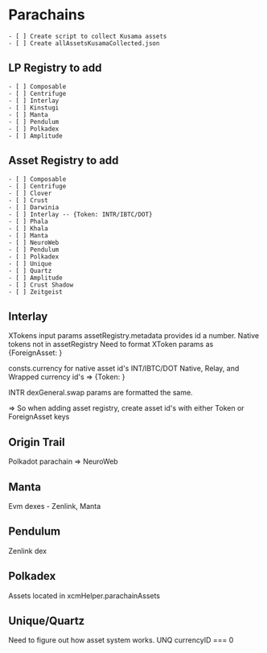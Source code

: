 # Parachains

    - [ ] Create script to collect Kusama assets
    - [ ] Create allAssetsKusamaCollected.json

## LP Registry to add

    - [ ] Composable
    - [ ] Centrifuge
    - [ ] Interlay
    - [ ] Kinstugi
    - [ ] Manta
    - [ ] Pendulum
    - [ ] Polkadex
    - [ ] Amplitude

## Asset Registry to add

    - [ ] Composable
    - [ ] Centrifuge
    - [ ] Clover
    - [ ] Crust
    - [ ] Darwinia
    - [ ] Interlay -- {Token: INTR/IBTC/DOT}
    - [ ] Phala
    - [ ] Khala
    - [ ] Manta
    - [ ] NeuroWeb
    - [ ] Pendulum
    - [ ] Polkadex
    - [ ] Unique
    - [ ] Quartz
    - [ ] Amplitude
    - [ ] Crust Shadow
    - [ ] Zeitgeist

## Interlay 

XTokens input params
assetRegistry.metadata provides id a number. Native tokens not in assetRegistry
Need to format XToken params as {ForeignAsset: <id>}

consts.currency for native asset id's INT/IBTC/DOT
Native, Relay, and Wrapped currency id's => {Token: <id>}

INTR dexGeneral.swap params are formatted the same.

=> So when adding asset registry, create asset id's with either Token or ForeignAsset keys

## Origin Trail

Polkadot parachain => NeuroWeb

## Manta

Evm dexes - Zenlink, Manta

## Pendulum

Zenlink dex

## Polkadex

Assets located in xcmHelper.parachainAssets

## Unique/Quartz

Need to figure out how asset system works. UNQ currencyID === 0